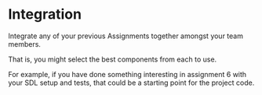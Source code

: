 # Integration

Integrate any of your previous Assignments together amongst your team members.

That is, you might select the best components from each to use.

For example, if you have done something interesting in assignment 6 with your SDL setup and tests, that could be a starting point for the project code.

